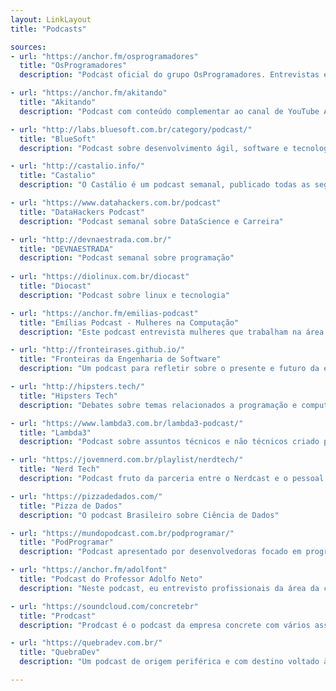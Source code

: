 ```yaml
---
layout: LinkLayout
title: "Podcasts"

sources:
- url: "https://anchor.fm/osprogramadores"
  title: "OsProgramadores"
  description: "Podcast oficial do grupo OsProgramadores. Entrevistas e discussões relacionadas a programação e tecnologia em geral"

- url: "https://anchor.fm/akitando"
  title: "Akitando"
  description: "Podcast com conteúdo complementar ao canal de YouTube Akitando"

- url: "http://labs.bluesoft.com.br/category/podcast/"
  title: "BlueSoft"
  description: "Podcast sobre desenvolvimento ágil, software e tecnologia, apresentado por André Faria, Luiz Farias Jr. e toda a equipe da Bluesoft"

- url: "http://castalio.info/"
  title: "Castalio"
  description: "O Castálio é um podcast semanal, publicado todas as segundas às 11 horas. Og, Elyézer e Bruno falam sobre tecnologia, desenvolvimento de software, linguagens de programação e o mundo do Open Source!"

- url: "https://www.datahackers.com.br/podcast"
  title: "DataHackers Podcast"
  description: "Podcast semanal sobre DataScience e Carreira"

- url: "http://devnaestrada.com.br/"
  title: "DEVNAESTRADA"
  description: "Podcast semanal sobre programação"
  
- url: "https://diolinux.com.br/diocast"
  title: "Diocast"
  description: "Podcast sobre linux e tecnologia"

- url: "https://anchor.fm/emilias-podcast"
  title: "Emílias Podcast - Mulheres na Computação"
  description: "Este podcast entrevista mulheres que trabalham na área de Computação"

- url: "http://fronteirases.github.io/"
  title: "Fronteiras da Engenharia de Software"
  description: "Um podcast para refletir sobre o presente e futuro da engenharia de software"

- url: "http://hipsters.tech/"
  title: "Hipsters Tech"
  description: "Debates sobre temas relacionados a programação e computação"

- url: "https://www.lambda3.com.br/lambda3-podcast/"
  title: "Lambda3"
  description: "Podcast sobre assuntos técnicos e não técnicos criado pela empresa Lambda3"

- url: "https://jovemnerd.com.br/playlist/nerdtech/"
  title: "Nerd Tech"
  description: "Podcast fruto da parceria entre o Nerdcast e o pessoal da Alura"

- url: "https://pizzadedados.com/"
  title: "Pizza de Dados"
  description: "O podcast Brasileiro sobre Ciência de Dados"

- url: "https://mundopodcast.com.br/podprogramar/"
  title: "PodProgramar"
  description: "Podcast apresentado por desenvolvedoras focado em programação, notícias e histórias. Tudo com o toque feminino numa área dominada por homens"

- url: "https://anchor.fm/adolfont"
  title: "Podcast do Professor Adolfo Neto"
  description: "Neste podcast, eu entrevisto profissionais da área da computação e de áreas próximas."

- url: "https://soundcloud.com/concretebr"
  title: "Prodcast"
  description: "Prodcast é o podcast da empresa concrete com vários assuntos técnicos, agilidade, cloud e soft skills"

- url: "https://quebradev.com.br/"
  title: "QuebraDev"
  description: "Um podcast de origem periférica e com destino voltado à origem"

---
```

